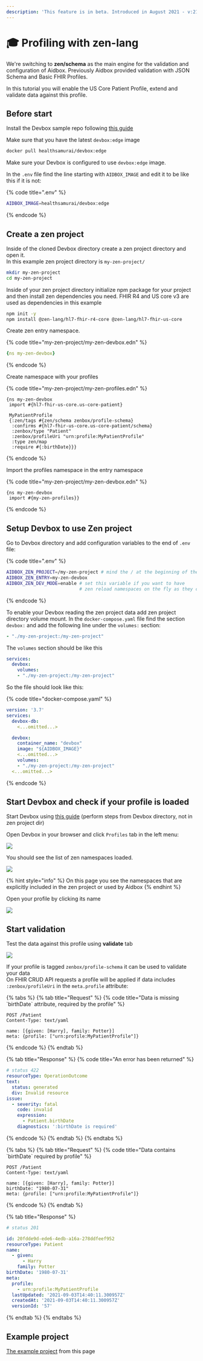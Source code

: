 ```yaml
---
description: 'This feature is in beta. Introduced in August 2021 - v:2108 release.'
---
```


# 🎓 Profiling with zen-lang

We're switching to **zen/schema** as the main engine for the validation and configuration of Aidbox. Previously Aidbox provided validation with JSON Schema and Basic FHIR Profiles.

In this tutorial you will enable the US Core Patient Profile, extend and validate data against this profile.

## Before start

Install the Devbox sample repo following [this guide](../getting-started/installation/setup-aidbox.dev.md)

Make sure that you have the latest `devbox:edge` image

```bash
docker pull healthsamurai/devbox:edge
```

Make sure your Devbox is configured to use `devbox:edge` image.

In the `.env` file find the line starting with `AIDBOX_IMAGE` and edit it to be like this if it is not:

{% code title=".env" %}
```bash
AIDBOX_IMAGE=healthsamurai/devbox:edge
```
{% endcode %}

## Create a zen project

Inside of the cloned Devbox directory create a zen project directory and open it.  
In this example zen project directory is `my-zen-project/`

```bash
mkdir my-zen-project
cd my-zen-project
```

Inside of your zen project directory initialize npm package for your project and then install zen dependencies you need. FHIR R4 and US core v3 are used as dependencies in this example

```bash
npm init -y
npm install @zen-lang/hl7-fhir-r4-core @zen-lang/hl7-fhir-us-core
```

Create zen entry namespace.

{% code title="my-zen-project/my-zen-devbox.edn" %}
```yaml
{ns my-zen-devbox}
```
{% endcode %}

Create namespace with your profiles

{% code title="my-zen-project/my-zen-profiles.edn" %}
```text
{ns my-zen-devbox
 import #{hl7-fhir-us-core.us-core-patient}

 MyPatientProfile
 {:zen/tags #{zen/schema zenbox/profile-schema}
  :confirms #{hl7-fhir-us-core.us-core-patient/schema}
  :zenbox/type "Patient"
  :zenbox/profileUri "urn:profile:MyPatientProfile"
  :type zen/map
  :require #{:birthDate}}}
```
{% endcode %}

Import the profiles namespace in the entry namespace

{% code title="my-zen-project/my-zen-devbox.edn" %}
```text
{ns my-zen-devbox
 import #{my-zen-profiles}}
```
{% endcode %}

## Setup Devbox to use Zen project

Go to Devbox directory and add configuration variables to the end of `.env` file:

{% code title=".env" %}
```bash
AIDBOX_ZEN_PROJECT=/my-zen-project # mind the / at the beginning of the dir name
AIDBOX_ZEN_ENTRY=my-zen-devbox
AIDBOX_ZEN_DEV_MODE=enable # set this variable if you want to have 
                           # zen reload namespaces on the fly as they change
```
{% endcode %}

To enable your Devbox reading the zen project data add zen project directory volume mount. In the `docker-compose.yaml` file find the section `devbox:` and add the following line under the `volumes:` section:

```yaml
- "./my-zen-project:/my-zen-project"
```

The `volumes` section should be like this

```yaml
services:
  devbox:
    volumes:
    - "./my-zen-project:/my-zen-project"
```

So the file should look like this:

{% code title="docker-compose.yaml" %}
```yaml
version: '3.7'
services:
  devbox-db:
    <...omitted...>

  devbox:
    container_name: "devbox"
    image: "${AIDBOX_IMAGE}"
    <...omitted...>
    volumes:
    - "./my-zen-project:/my-zen-project"
  <...omitted...>
```
{% endcode %}

## Start Devbox and check if your profile is loaded

Start Devbox using [this guide](../getting-started/installation/setup-aidbox.dev.md#run-devbox) \(perform steps from Devbox directory, not in zen project dir\)

Open Devbox in your browser and click `Profiles` tab in the left menu:

![](../.gitbook/assets/image%20%2871%29.png)

You should see the list of zen namespaces loaded.

![](../.gitbook/assets/image%20%2889%29.png)

{% hint style="info" %}
On this page you see the namespaces that are explicitly included in the zen project or used by Aidbox
{% endhint %}

Open your profile by clicking its name

![](../.gitbook/assets/image%20%2891%29.png)

## Start validation

Test the data against this profile using **validate** tab

![](../.gitbook/assets/image%20%2880%29.png)

If your profile is tagged `zenbox/profile-schema` it can be used to validate your data  
On FHIR CRUD API requests a profile will be applied if data includes `:zenbox/profileUri` in the `meta.profile` attribute:

{% tabs %}
{% tab title="Request" %}
{% code title="Data is missing \`birthDate\` attribute, required by the profile" %}
```http
POST /Patient
Content-Type: text/yaml

name: [{given: [Harry], family: Potter}]
meta: {profile: ["urn:profile:MyPatientProfile"]}
```
{% endcode %}
{% endtab %}

{% tab title="Response" %}
{% code title="An error has been returned" %}
```yaml
# status 422
resourceType: OperationOutcome
text:
  status: generated
  div: Invalid resource
issue:
  - severity: fatal
    code: invalid
    expression:
      - Patient.birthDate
    diagnostics: ':birthDate is required'
```
{% endcode %}
{% endtab %}
{% endtabs %}

{% tabs %}
{% tab title="Request" %}
{% code title="Data contains \`birthDate\` required by profile" %}
```http
POST /Patient
Content-Type: text/yaml

name: [{given: [Harry], family: Potter}]
birthDate: "1980-07-31"
meta: {profile: ["urn:profile:MyPatientProfile"]}
```
{% endcode %}
{% endtab %}

{% tab title="Response" %}
```yaml
# status 201

id: 20fdde9d-ede6-4edb-a16a-278ddfeef952
resourceType: Patient
name:
  - given:
      - Harry
    family: Potter
birthDate: '1980-07-31'
meta:
  profile:
    - urn:profile:MyPatientProfile
  lastUpdated: '2021-09-03T14:40:11.300957Z'
  createdAt: '2021-09-03T14:40:11.300957Z'
  versionId: '57'
```
{% endtab %}
{% endtabs %}

## Example project

[The example project](https://github.com/Aidbox/devbox/commit/431b14170f867f77f90779d4ff870d74c051c844) from this page

